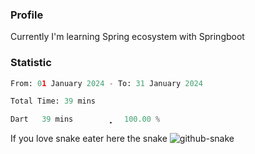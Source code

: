 ### Profile 

Currently I'm learning Spring ecosystem with Springboot

### Statistic
<!--START_SECTION:waka-->

```python
From: 01 January 2024 - To: 31 January 2024

Total Time: 39 mins

Dart   39 mins         ͎͎͎͎͎͎͎͎͎͎͎͎͎͎͎͎͎͎͎͎͎͎͎͎͎   100.00 %
```

<!--END_SECTION:waka-->

If you love snake eater here the snake 
<picture>
  <source media="(prefers-color-scheme: dark)" srcset="https://github.com/pradana4648/pradana4648/blob/c0566a83ca6ea5f2e46bab00e717c4c82b4b5c4c/github-contribution-grid-snake-dark.svg" />
  <source media="(prefers-color-scheme: light)" srcset="https://github.com/pradana4648/pradana4648/blob/c0566a83ca6ea5f2e46bab00e717c4c82b4b5c4c/github-contribution-grid-snake.svg" />
  <img alt="github-snake" src="https://github.com/pradana4648/pradana4648/blob/c0566a83ca6ea5f2e46bab00e717c4c82b4b5c4c/github-contribution-grid-snake.svg" />
</picture>
